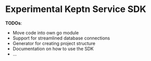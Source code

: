 # Experimental Keptn Service SDK

**TODOs**:
* Move code into own go module
* Support for streamlined database connections
* Generator for creating project structure
* Documentation on how to use the SDK
* ...